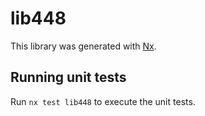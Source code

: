 # lib448

This library was generated with [Nx](https://nx.dev).

## Running unit tests

Run `nx test lib448` to execute the unit tests.
